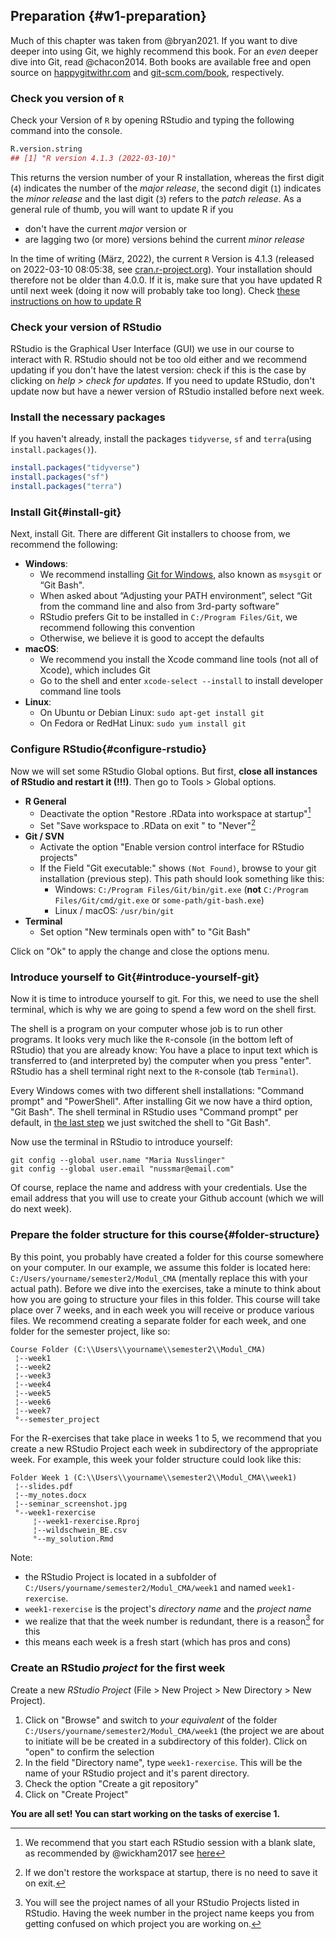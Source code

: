 ## Preparation {#w1-preparation}

Much of this chapter was taken from @bryan2021. If you want to dive deeper into using Git, we highly recommend this book. For an *even* deeper dive into Git, read @chacon2014. Both books are available free and open source on [happygitwithr.com](https://happygitwithr.com/) and [git-scm.com/book](https://git-scm.com/book/), respectively. 







### Check you version of `R`

Check your Version of `R` by opening RStudio and typing the following command into the console. 


```r
R.version.string
## [1] "R version 4.1.3 (2022-03-10)"
```

This returns the version number of your R installation, whereas the first digit (`4`) indicates the number of the *major release*, the second digit  (`1`) indicates the *minor release* and the last digit (`3`) refers to the *patch release*. As a general rule of thumb, you will want to update R if you

- don't have the current *major* version or
- are lagging two (or more) versions behind the current *minor release*

In the time of writing (März, 2022), the current `R` Version is 4.1.3 (released on 2022-03-10 08:05:38, see [cran.r-project.org](https://cran.r-project.org/)). Your installation should therefore not be older than 4.0.0. If it is, make sure that you have updated R until next week (doing it now will probably take too long). Check [these instructions on how to update R](https://www.linkedin.com/pulse/3-methods-update-r-rstudio-windows-mac-woratana-ngarmtrakulchol/)


### Check your version of RStudio

RStudio is the Graphical User Interface (GUI) we use in our course to interact with R. RStudio should not be too old either and we recommend updating if you don't have the latest version: check if this is the case by clicking on *help > check for updates*. If you need to update RStudio, don't update now but have a newer version of RStudio installed before next week. 


### Install the necessary packages

If you haven't already, install the packages `tidyverse`, `sf` and `terra`(using `install.packages()`). 


```r
install.packages("tidyverse")
install.packages("sf")
install.packages("terra")
```


### Install Git{#install-git}

Next, install Git. There are different Git installers to choose from, we recommend the following:

<!-- If you are not sure whether you already have Git installed or not, you can verify this by typing `git --version` in the terminal. If this command returns a version number you have Git installed already and might only need to update it. If this command returns `git: command not found` (or something similar), you will need to install Git first. -->


- **Windows**: 
  - We recommend installing [Git for Windows](https://gitforwindows.org/), also known as `msysgit` or “Git Bash". 
  - When asked about “Adjusting your PATH environment”, select “Git from the command line and also from 3rd-party software”
  - RStudio prefers Git to be installed in `C:/Program Files/Git`, we recommend following this convention
  - Otherwise, we believe it is good to accept the defaults
- **macOS**:  
  - We recommend you install the Xcode command line tools (not all of Xcode), which includes Git
  - Go to the shell and enter `xcode-select --install` to install developer command line tools
- **Linux**: 
  - On Ubuntu or Debian Linux: `sudo apt-get install git`
  - On Fedora or RedHat Linux: `sudo yum install git`
  


### Configure RStudio{#configure-rstudio}

Now we will set some RStudio Global options. But first, **close all instances of RStudio and restart it (!!!)**. Then go to Tools > Global options. 

- **R General**
  - Deactivate the option "Restore .RData into workspace at startup"[^restore]
  - Set "Save workspace to .RData on exit " to "Never"[^saveworkspace]
- **Git / SVN**
  - Activate the option "Enable version control interface for RStudio projects"
  - If the Field "Git executable:" shows `(Not Found)`, browse to your git installation (previous step). This path should look something like this:
    - Windows: `C:/Program Files/Git/bin/git.exe` (**not** `C:/Program Files/Git/cmd/git.exe` or `some-path/git-bash.exe`)
    - Linux / macOS: `/usr/bin/git`
- **Terminal**
  - Set option "New terminals open with" to "Git Bash" 
  
Click on "Ok" to apply the change and close the options menu.

[^restore]: We recommend that you start each RStudio session with a blank slate, as recommended by @wickham2017 see [here](https://r4ds.had.co.nz/workflow-projects.html)
[^saveworkspace]: If we don't restore the workspace at startup, there is no need to save it on exit.



### Introduce yourself to Git{#introduce-yourself-git}

Now it is time to introduce yourself to git. For this, we need to use the shell terminal, which is why we are going to spend a few word on the shell first. 

The shell is a program on your computer whose job is to run other programs. It looks very much like the `R`-console (in the bottom left of RStudio) that you are already know: You have a place to input text which is transferred to (and interpreted by) the computer when you press "enter". RStudio has a shell terminal right next to the `R`-console (tab `Terminal`).

Every Windows comes with two different shell installations: "Command prompt" and "PowerShell". After installing Git we now have a third option, "Git Bash". The shell terminal in RStudio uses "Command prompt" per default, in [the last step](#configure-rstudio) we just switched the shell to "Git Bash".

Now use the terminal in RStudio to introduce yourself:

```
git config --global user.name "Maria Nusslinger"
git config --global user.email "nussmar@email.com"
```

Of course, replace the name and address with your credentials. Use the email address that you will use to create your Github account (which we will do next week).



### Prepare the folder structure for this course{#folder-structure}




By this point, you probably have created a folder for this course somewhere on your computer. In our example, we assume this folder is located here: `C:/Users/yourname/semester2/Modul_CMA` (mentally replace this with your actual path). Before we dive into the exercises, take a minute to think about how you are going to structure your files in this folder. This course will take place over 7 weeks, and in each week you will receive or produce various files. We recommend creating a separate folder for each week, and one folder for the semester project, like so:





```
Course Folder (C:\\Users\\yourname\\semester2\\Modul_CMA)
 ¦--week1                                                
 ¦--week2                                                
 ¦--week3                                                
 ¦--week4                                                
 ¦--week5                                                
 ¦--week6                                                
 ¦--week7                                                
 °--semester_project 
```


For the R-exercises that take place in weeks 1 to 5, we recommend that you create a new RStudio Project each week in subdirectory of the appropriate week. For example, this week your folder structure could look like this: 





```
Folder Week 1 (C:\\Users\\yourname\\semester2\\Modul_CMA\\week1)
 ¦--slides.pdf                                                  
 ¦--my_notes.docx                                               
 ¦--seminar_screenshot.jpg                                      
 °--week1-rexercise                                             
     ¦--week1-rexercise.Rproj                                   
     ¦--wildschwein_BE.csv                                      
     °--my_solution.Rmd   
```


Note: 

- the RStudio Project is located in a subfolder of `C:/Users/yourname/semester2/Modul_CMA/week1` and named `week1-rexercise`.
- `week1-rexercise` is the project's *directory name* and the *project name*
- we realize that that the week number is redundant, there is a reason[^redundancy] for this
- this means each week is a fresh start (which has pros and cons)

[^redundancy]: You will see the project names of all your RStudio Projects listed in RStudio. Having the week number in the project name keeps you from getting confused on which project you are working on.


### Create an RStudio *project* for the first week


Create a new *RStudio Project* (File > New Project > New Directory > New Project). 

1. Click on "Browse" and switch to *your equivalent* of the folder `C:/Users/yourname/semester2/Modul_CMA/week1` (the project we are about to initiate will be be created in a subdirectory of this folder). Click on "open" to confirm the selection
2. In the field "Directory name", type `week1-rexercise`. This will be the name of your RStudio project and it's parent directory.
3. Check the option "Create a git repository"
4. Click on "Create Project"


**You are all set! You can start working on the tasks of exercise 1.**    

<!-- Create a new .R (or .Rmd) File and divide it into the sections necessary in a classical Data Science workflow. In .R Files, "Sections" can be created within RStudio by adding Comments (`#`) with at least 4 trailing dashes, equal, or pound signs ( `-`, `=`,`#`). In .Rmd Files, their are created with leading pound signs (`#`). -->

<!-- Sections allow code folding (try clicking on the small triangle next to the line number) and facilitate navigation (try the shortcut: `Shift`+`Alt`+`J`). We recommend following sections: -->

<!-- - Loading environment / libraries -->
<!-- - Data import -->
<!-- - Data cleansing -->
<!-- - Data analysis and visualization -->





















